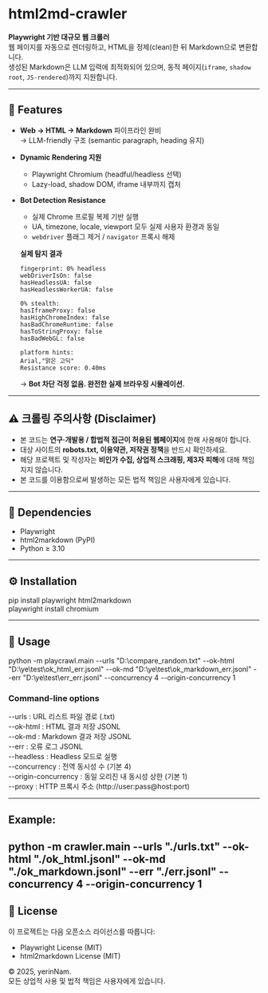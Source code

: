 # html2md-crawler

**Playwright 기반 대규모 웹 크롤러**  
웹 페이지를 자동으로 렌더링하고, HTML을 정제(clean)한 뒤 Markdown으로 변환합니다.  
생성된 Markdown은 LLM 입력에 최적화되어 있으며, 동적 페이지(`iframe`, `shadow root`, `JS-rendered`)까지 지원합니다.

---

## 🚀 Features

- **Web → HTML → Markdown** 파이프라인 완비  
  → LLM-friendly 구조 (semantic paragraph, heading 유지)  
- **Dynamic Rendering 지원**
  - Playwright Chromium (headful/headless 선택)
  - Lazy-load, shadow DOM, iframe 내부까지 캡처  
- **Bot Detection Resistance**
  - 실제 Chrome 프로필 복제 기반 실행
  - UA, timezone, locale, viewport 모두 실제 사용자 환경과 동일
  - `webdriver` 플래그 제거 / `navigator` 프록시 해제  

  **실제 탐지 결과**
  ```
  fingerprint: 0% headless
  webDriverIsOn: false
  hasHeadlessUA: false
  hasHeadlessWorkerUA: false

  0% stealth:
  hasIframeProxy: false
  hasHighChromeIndex: false
  hasBadChromeRuntime: false
  hasToStringProxy: false
  hasBadWebGL: false

  platform hints:
  Arial,"맑은 고딕"
  Resistance score: 0.40ms
  ```
  → **Bot 차단 걱정 없음. 완전한 실제 브라우징 시뮬레이션.**

---

## ⚠️ 크롤링 주의사항 (Disclaimer)

- 본 코드는 **연구·개발용 / 합법적 접근이 허용된 웹페이지**에 한해 사용해야 합니다.  
- 대상 사이트의 **robots.txt, 이용약관, 저작권 정책**을 반드시 확인하세요.  
- 해당 프로젝트 및 작성자는 **비인가 수집, 상업적 스크래핑, 제3자 피해**에 대해 책임지지 않습니다.  
- 본 코드를 이용함으로써 발생하는 모든 법적 책임은 사용자에게 있습니다.

---

## 🧩 Dependencies

- Playwright
- html2markdown (PyPI)
- Python ≥ 3.10

---

## ⚙️ Installation

pip install playwright html2markdown  
playwright install chromium

---

## 🧭 Usage

python -m playcrawl.main --urls "D:\compare_random.txt" --ok-html "D:\ye\test\ok_html_err.jsonl" --ok-md "D:\ye\test\ok_markdown_err.jsonl" --err "D:\ye\test\err_err.jsonl" --concurrency 4 --origin-concurrency 1

### Command-line options

--urls : URL 리스트 파일 경로 (.txt)  
--ok-html : HTML 결과 저장 JSONL  
--ok-md : Markdown 결과 저장 JSONL  
--err : 오류 로그 JSONL  
--headless : Headless 모드로 실행  
--concurrency : 전역 동시성 수 (기본 4)  
--origin-concurrency : 동일 오리진 내 동시성 상한 (기본 1)  
--proxy : HTTP 프록시 주소 (http://user:pass@host:port)

---

## Example: 
 python -m crawler.main --urls "./urls.txt" --ok-html "./ok_html.jsonl" --ok-md "./ok_markdown.jsonl" --err "./err.jsonl" --concurrency 4 --origin-concurrency 1
---

## 🪪 License

이 프로젝트는 다음 오픈소스 라이선스를 따릅니다:
- Playwright License (MIT)
- html2markdown License (MIT)

© 2025, yerinNam.  
모든 상업적 사용 및 법적 책임은 사용자에게 있습니다.
  
